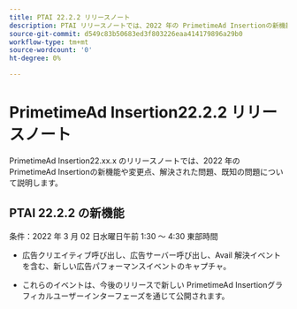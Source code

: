```yaml
---
title: PTAI 22.2.2 リリースノート
description: PTAI リリースノートでは、2022 年の PrimetimeAd Insertionの新機能や変更点、解決された問題および既知の問題について説明します。
source-git-commit: d549c83b50683ed3f803226eaa414179896a29b0
workflow-type: tm+mt
source-wordcount: '0'
ht-degree: 0%

---
```


# PrimetimeAd Insertion22.2.2 リリースノート

PrimetimeAd Insertion22.xx.x のリリースノートでは、2022 年の PrimetimeAd Insertionの新機能や変更点、解決された問題、既知の問題について説明します。

## PTAI 22.2.2 の新機能

条件：2022 年 3 月 02 日水曜日午前 1:30 ～ 4:30 東部時間

* 広告クリエイティブ呼び出し、広告サーバー呼び出し、Avail 解決イベントを含む、新しい広告パフォーマンスイベントのキャプチャ。

* これらのイベントは、今後のリリースで新しい PrimetimeAd Insertionグラフィカルユーザーインターフェーズを通じて公開されます。
